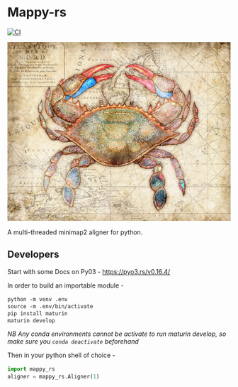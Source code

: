 # Mappy-rs
[![CI](https://github.com/Adoni5/mappy-rs/actions/workflows/CI.yml/badge.svg)](https://github.com/Adoni5/mappy-rs/actions/workflows/CI.yml)

![A map with a crab on it](img/crab_map.webp)

A multi-threaded minimap2 aligner for python.

## Developers
Start with some Docs on Py03 - https://pyo3.rs/v0.16.4/

In order to build an importable module - 

```
python -m venv .env
source -m .env/bin/activate
pip install maturin
maturin develop
```

_NB Any conda environments cannot be activate to run maturin develop, so make sure you `conda deactivate` beforehand_

Then in your python shell of choice - 

```python
import mappy_rs
aligner = mappy_rs.Aligner(1)
```
